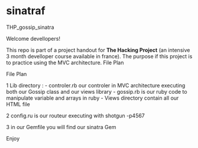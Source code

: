 # sinatraf
THP_gossip_sinatra


Welcome devellopers!



This repo is part of a project handout for **The Hacking Project** (an intensive 3 month develloper course available in france). 
The purpose if this project is to practice using the MVC architecture. 
File Plan

File Plan

1 Lib directory :
	- controler.rb our controler in MVC architecture executing both our Gossip class and our views library
	- gossip.rb is our ruby code to manipulate variable and arrays in ruby
	- Views directory contain all our HTML file 

2 config.ru is our routeur executing with shotgun -p4567

3 in our Gemfile you will find our sinatra Gem

Enjoy
